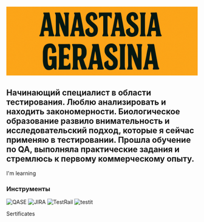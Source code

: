 ![Header](https://github.com/azkanya/azkanya/blob/main/assets/header_final.png)

## Начинающий специалист в области тестирования. Люблю анализировать и находить закономерности. Биологическое образование развило внимательность и исследовательский подход, которые я сейчас применяю в тестировании. Прошла обучение по QA, выполняла практические задания и стремлюсь к первому коммерческому опыту.

I'm learning

### Инструменты

![QASE](https://img.shields.io/badge/-QASE-yellow?style=plastic&logo=qase&logoColor=4F46DC)
![JIRA](https://img.shields.io/badge/-JIRA-yellow?style=plastic&logo=jira&logoColor=0052CC)
![TestRail](https://img.shields.io/badge/-TestRail-yellow?style=plastic&logo=TestRail&logoColor=65C179)
![testit](https://img.shields.io/badge/-TestIt-yellow?style=plastic&logo=https://github.com/azkanya/azkanya/blob/main/assets/testit_logo_icon_blue.png)




Sertificates
